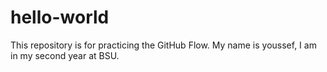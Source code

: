 # hello-world
This repository is for practicing the GitHub Flow.
My name is youssef, I am in my second year at BSU.
